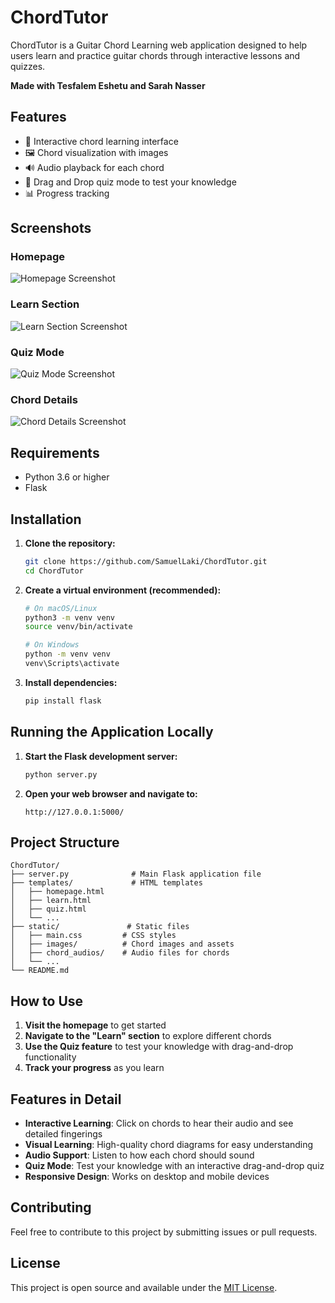 # ChordTutor

ChordTutor is a Guitar Chord Learning web application designed to help users learn and practice guitar chords through interactive lessons and quizzes.

**Made with Tesfalem Eshetu and Sarah Nasser**

## Features

- 🎸 Interactive chord learning interface
- 🖼️ Chord visualization with images
- 🔊 Audio playback for each chord
- 🎯 Drag and Drop quiz mode to test your knowledge
- 📊 Progress tracking

## Screenshots

### Homepage
![Homepage Screenshot](https://github.com/user-attachments/assets/9e347c02-b24e-49ad-b86e-c4ada838b1bc)

### Learn Section
![Learn Section Screenshot](https://github.com/user-attachments/assets/d3686b99-9146-43d6-9bfa-c054f17a735e)

### Quiz Mode
![Quiz Mode Screenshot](https://github.com/user-attachments/assets/fb036d6b-fc99-464e-a62a-2253eaf5e227)

### Chord Details
![Chord Details Screenshot](https://github.com/user-attachments/assets/68d41a2f-d5c6-4fff-840b-fa748344ddca)

## Requirements

- Python 3.6 or higher
- Flask

## Installation

1. **Clone the repository:**
   ```bash
   git clone https://github.com/SamuelLaki/ChordTutor.git
   cd ChordTutor
   ```

2. **Create a virtual environment (recommended):**
   ```bash
   # On macOS/Linux
   python3 -m venv venv
   source venv/bin/activate

   # On Windows
   python -m venv venv
   venv\Scripts\activate

   ```

3. **Install dependencies:**
   ```bash
   pip install flask
   ```

## Running the Application Locally

1. **Start the Flask development server:**
   ```bash
   python server.py
   ```

2. **Open your web browser and navigate to:**
   ```
   http://127.0.0.1:5000/
   ```

## Project Structure

```
ChordTutor/
├── server.py              # Main Flask application file
├── templates/             # HTML templates
│   ├── homepage.html
│   ├── learn.html
│   ├── quiz.html
│   └── ...
├── static/               # Static files
│   ├── main.css         # CSS styles
│   ├── images/          # Chord images and assets
│   ├── chord_audios/    # Audio files for chords
│   └── ...
└── README.md
```

## How to Use

1. **Visit the homepage** to get started
2. **Navigate to the "Learn" section** to explore different chords
3. **Use the Quiz feature** to test your knowledge with drag-and-drop functionality
4. **Track your progress** as you learn

## Features in Detail

- **Interactive Learning**: Click on chords to hear their audio and see detailed fingerings
- **Visual Learning**: High-quality chord diagrams for easy understanding
- **Audio Support**: Listen to how each chord should sound
- **Quiz Mode**: Test your knowledge with an interactive drag-and-drop quiz
- **Responsive Design**: Works on desktop and mobile devices

## Contributing

Feel free to contribute to this project by submitting issues or pull requests.

## License

This project is open source and available under the [MIT License](LICENSE).
